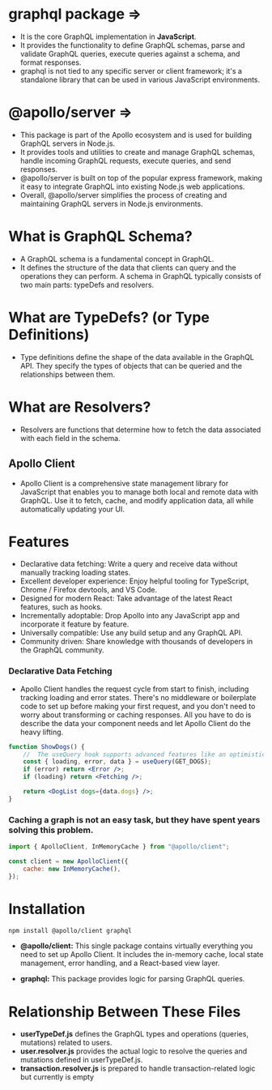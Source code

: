 # graphql package =>

-   It is the core GraphQL implementation in **JavaScript**.
-   It provides the functionality to define GraphQL schemas, parse and validate GraphQL queries, execute queries against a schema, and format responses.
-   graphql is not tied to any specific server or client framework; it's a standalone library that can be used in various JavaScript environments.

# @apollo/server =>

-   This package is part of the Apollo ecosystem and is used for building GraphQL servers in Node.js.
-   It provides tools and utilities to create and manage GraphQL schemas, handle incoming GraphQL requests, execute queries, and send responses.
-   @apollo/server is built on top of the popular express framework, making it easy to integrate GraphQL into existing Node.js web applications.
-   Overall, @apollo/server simplifies the process of creating and maintaining GraphQL servers in Node.js environments.

# What is GraphQL Schema?

-   A GraphQL schema is a fundamental concept in GraphQL.
-   It defines the structure of the data that clients can query and the operations they can perform. A schema in GraphQL typically consists of two main parts: typeDefs and resolvers.

# What are TypeDefs? (or Type Definitions)

-   Type definitions define the shape of the data available in the GraphQL API. They specify the types of objects that can be queried and the relationships between them.

# What are Resolvers?

-   Resolvers are functions that determine how to fetch the data associated with each field in the schema.

## Apollo Client

-   Apollo Client is a comprehensive state management library for JavaScript that enables you to manage both local and remote data with GraphQL. Use it to fetch, cache, and modify application data, all while automatically updating your UI.

# Features

-   Declarative data fetching: Write a query and receive data without manually tracking loading states.
-   Excellent developer experience: Enjoy helpful tooling for TypeScript, Chrome / Firefox devtools, and VS Code.
-   Designed for modern React: Take advantage of the latest React features, such as hooks.
-   Incrementally adoptable: Drop Apollo into any JavaScript app and incorporate it feature by feature.
-   Universally compatible: Use any build setup and any GraphQL API.
-   Community driven: Share knowledge with thousands of developers in the GraphQL community.

### Declarative Data Fetching

-   Apollo Client handles the request cycle from start to finish, including tracking loading and error states. There's no middleware or boilerplate code to set up before making your first request, and you don't need to worry about transforming or caching responses. All you have to do is describe the data your component needs and let Apollo Client do the heavy lifting.

```jsx
function ShowDogs() {
	//  The useQuery hook supports advanced features like an optimistic UI, refetching, and pagination.
	const { loading, error, data } = useQuery(GET_DOGS);
	if (error) return <Error />;
	if (loading) return <Fetching />;

	return <DogList dogs={data.dogs} />;
}
```

### Caching a graph is not an easy task, but they have spent years solving this problem.

```jsx
import { ApolloClient, InMemoryCache } from "@apollo/client";

const client = new ApolloClient({
	cache: new InMemoryCache(),
});
```

# Installation

```bash
npm install @apollo/client graphql
```

-   **@apollo/client:** This single package contains virtually everything you need to set up Apollo Client. It includes the in-memory cache, local state management, error handling, and a React-based view layer.

-   **graphql:** This package provides logic for parsing GraphQL queries.





# Relationship Between These Files
- **userTypeDef.js** defines the GraphQL types and operations (queries, mutations) related to users.
- **user.resolver.js** provides the actual logic to resolve the queries and mutations defined in userTypeDef.js.
- **transaction.resolver.js** is prepared to handle transaction-related logic but currently is empty